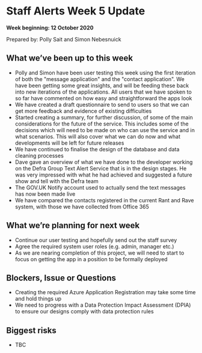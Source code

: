 # Staff Alerts Week 5 Update
**Week beginning: 12 October 2020** 

Prepared by: Polly Sait and Simon Nebesnuick

## What we’ve been up to this week

* Polly and Simon have been user testing this week using the first iteration of both the "message application" and the "contact application". We have been getting some great insights, and will be feeding these back into new iterations of the applications. All users that we have spoken to so far have commented on how easy and straightforward the apps look
* We have created a draft questionnaire to send to users so that we can get more feedback and evidence of existing difficulties 
* Started creating a summary, for further discussion, of some of the main considerations for the future of the service. This includes some of the decisions which will need to be made on who can use the service and in what scenarios. This will also cover what we can do now and what developments will be left for future releases
* We have continued to finalise the design of the database and data cleaning processes
* Dave gave an overview of what we have done to the developer working on the Defra Group Text Alert Service that is in the design stages. He was very impressed with what he had achieved and suggested a future show and tell with the Defra team
* The GOV.UK Notify account used to actually send the text messages has now been made live
* We have compared the contacts registered in the current Rant and Rave system, with those we have collected from Office 365


## What we’re planning for next week

* Continue our user testing and hopefully send out the staff survey
* Agree the required system user roles (e.g. admin, manager etc.)
* As we are nearing completion of this project, we will need to start to focus on getting the app in a position to be formally deployed

## Blockers, Issue or Questions

* Creating the required Azure Application Registration may take some time and hold things up
* We need to progress with a Data Protection Impact Assessment (DPIA) to ensure our designs comply with data protection rules

## Biggest risks

* TBC